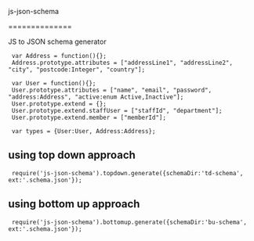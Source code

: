 js-json-schema

==============

JS to JSON schema generator


```
 var Address = function(){};
 Address.prototype.attributes = ["addressLine1", "addressLine2", "city", "postcode:Integer", "country"];
 
 var User = function(){};
 User.prototype.attributes = ["name", "email", "password", "address:Address", "active:enum Active,Inactive"];
 User.prototype.extend = {};
 User.prototype.extend.staffUser = ["staffId", "department"];
 User.prototype.extend.member = ["memberId"];
 
 var types = {User:User, Address:Address};
```

using top down approach
-----------------------
```
 require('js-json-schema').topdown.generate({schemaDir:'td-schema', ext:'.schema.json'});
```
using bottom up approach
-----------------------
```
 require('js-json-schema').bottomup.generate({schemaDir:'bu-schema', ext:'.schema.json'});
```

